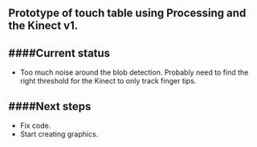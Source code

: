 ## Prototype of touch table using Processing and the Kinect v1.

####Current status
---

- Too much noise around the blob detection. Probably need to find the right threshold for the Kinect to only track finger tips.

####Next steps
---

- Fix code.
- Start creating graphics.

